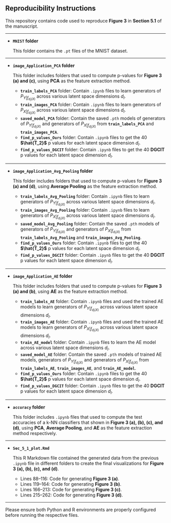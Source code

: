 ## Reproducibility Instructions

This repository contains code used to reproduce **Figure 3** in **Section 5.1** of the manuscript.

***

  - **`MNIST` folder**
  
    This folder contains the `.pt` files of the MNIST dataset. 

***

  - **`image_Application_PCA` folder**
  
    This folder includes folders that used to compute p-values for **Figure 3 (a) and (c)**, using **PCA** as the feature extraction method.
    
    - **`train_labels_PCA`** folder: Contain `.ipynb` files to learn generators of $P_{Y |f_{d_{l}(X)}}$ across various latent space dimensions $d_l$.
    - **`train_images_PCA`** folder: Contain `.ipynb` files to learn generators of $P_{X |f_{d_{l}(X)}}$ across various latent space dimensions $d_l$.
    - **`saved_model_PCA`** folder: Contain the saved `.pth` models of generators of $P_{Y |f_{d_{l}(X)}}$ and generators of $P_{X |f_{d_{l}(X)}}$ from **`train_labels_PCA`** and **`train_images_PCA`**.
    - **`find_p_values_Ours`** folder: Contain `.ipynb` files to get the $40$ **$\hat{T_2}$** p values for each latent space dimension $d_l$.
    - **`find_p_values_DGCIT`** folder: Contain `.ipynb` files to get the $40$ **DGCIT** p values for each latent space dimension $d_l$.

***

  - **`image_Application_Avg_Pooling` folder** 
  
    This folder includes folders that used to compute p-values for **Figure 3 (a) and (d)**, using **Average Pooling** as the feature extraction method.
    
    - **`train_labels_Avg_Pooling`** folder: Contain `.ipynb` files to learn generators of $P_{Y |f_{d_{l}(X)}}$ across various latent space dimensions $d_l$.
    - **`train_images_Avg_Pooling`** folder: Contain `.ipynb` files to learn generators of $P_{X |f_{d_{l}(X)}}$ across various latent space dimensions $d_l$.
    - **`saved_model_Avg_Pooling`** folder: Contain the saved `.pth` models of generators of $P_{Y |f_{d_{l}(X)}}$ and generators of $P_{X |f_{d_{l}(X)}}$ from **`train_labels_Avg_Pooling`** and **`train_images_Avg_Pooling`**.
    - **`find_p_values_Ours`** folder: Contain `.ipynb` files to get the $40$ **$\hat{T_2}$** p values for each latent space dimension $d_l$.
    - **`find_p_values_DGCIT`** folder: Contain `.ipynb` files to get the $40$ **DGCIT** p values for each latent space dimension $d_l$.

***

  - **`image_Application_AE` folder** 
  
    This folder includes folders that used to compute p-values for **Figure 3 (a) and (b)**, using **AE** as the feature extraction method.
    
    - **`train_labels_AE`** folder: Contain `.ipynb` files and used the trained AE models to learn generators of $P_{Y |f_{d_{l}(X)}}$ across various latent space dimensions $d_l$.
    - **`train_images_AE`** folder: Contain `.ipynb` files and used the trained AE models to learn generators of $P_{X |f_{d_{l}(X)}}$ across various latent space dimensions $d_l$.
    - **`train_AE_model`** folder: Contain `.ipynb` files to learn the AE model across various latent space dimensions $d_l$.
    - **`saved_model_AE`** folder: Contain the saved `.pth` models of trained AE models, generators of $P_{Y |f_{d_{l}(X)}}$ and generators of $P_{X |f_{d_{l}(X)}}$ from **`train_labels_AE`**, **`train_images_AE`**, and **`train_AE_model`**.
    - **`find_p_values_Ours`** folder: Contain `.ipynb` files to get the $40$ **$\hat{T_2}$** p values for each latent space dimension $d_l$.
    - **`find_p_values_DGCIT`** folder: Contain `.ipynb` files to get the $40$ **DGCIT** p values for each latent space dimension $d_l$.

***

  - **`accuracy` folder** 
  
    This folder includes `.ipynb` files that used to compute the test accuracies
of a k-NN classifiers that shown in **Figure 3 (a), (b), (c), and (d)**, using **PCA**, **Average Pooling**, and **AE** as the feature extraction method respectively.
    
***

  - **`Sec_5_1_plot.Rmd`**  
  
    This R Markdown file contained the generated data from the previous `.ipynb` file in different folders to create the final visualizations for **Figure 3 (a), (b), (c), and (d)**.  
    - Lines 88–116: Code for generating **Figure 3 (a)**. 
    - Lines 119–164: Code for generating **Figure 3 (b)**.
    - Lines 166–213: Code for generating **Figure 3 (c)**. 
    - Lines 215–262: Code for generating **Figure 3 (d)**.

***
 
Please ensure both Python and R environments are properly configured before running the respective files.
